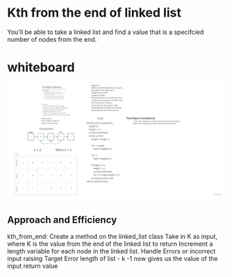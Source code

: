 # Kth from the end of linked list

You'll be able to take a linked list and find a value that is a specifcied number of nodes from the end. 

# whiteboard
![Linked_list_kth](Linked_list_KTH%20.jpg)


## Approach and Efficiency

kth_from_end: Create a method on the linked_list class Take in K as input, where K is the value from the end of the linked list to return Increment a length variable for each node in the linked list. Handle Errors or incorrect input raising Target Error length of list - k -1 now gives us the value of the input return value